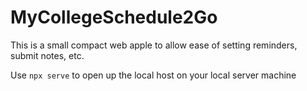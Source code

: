 # MyCollegeSchedule2Go
This is a small compact web apple to allow ease of setting reminders, submit notes, etc. 

Use `npx serve` to open up the local host on your local server machine
